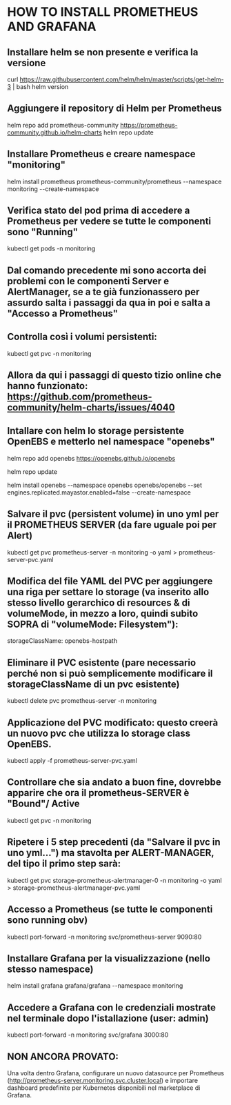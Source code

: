 # HOW TO INSTALL PROMETHEUS AND GRAFANA

## Installare helm se non presente e verifica la versione
curl https://raw.githubusercontent.com/helm/helm/master/scripts/get-helm-3 | bash
helm version

## Aggiungere il repository di Helm per Prometheus
helm repo add prometheus-community https://prometheus-community.github.io/helm-charts
helm repo update

## Installare Prometheus e creare namespace "monitoring"
helm install prometheus prometheus-community/prometheus --namespace monitoring --create-namespace

## Verifica stato del pod prima di accedere a Prometheus per vedere se tutte le componenti sono "Running"
kubectl get pods -n monitoring

## Dal comando precedente mi sono accorta dei problemi con le componenti Server e AlertManager, se a te già funzionassero per assurdo salta i passaggi da qua in poi e salta a "Accesso a Prometheus"

## Controlla così i volumi persistenti:
kubectl get pvc -n monitoring

## Allora da qui i passaggi di questo tizio online che hanno funzionato: https://github.com/prometheus-community/helm-charts/issues/4040

## Intallare con helm lo storage persistente OpenEBS e metterlo nel namespace "openebs"
helm repo add openebs https://openebs.github.io/openebs

helm repo update

helm install openebs --namespace openebs openebs/openebs --set engines.replicated.mayastor.enabled=false --create-namespace

## Salvare il pvc (persistent volume) in uno yml per il PROMETHEUS SERVER (da fare uguale poi per Alert)
kubectl get pvc prometheus-server -n monitoring -o yaml > prometheus-server-pvc.yaml

## Modifica del file YAML del PVC per aggiungere una riga per settare lo storage (va inserito allo stesso livello gerarchico di resources & di volumeMode, in mezzo a loro, quindi subito SOPRA di "volumeMode: Filesystem"):

storageClassName: openebs-hostpath

## Eliminare il PVC esistente (pare  necessario perché non si può semplicemente modificare il storageClassName di un pvc esistente)
kubectl delete pvc prometheus-server -n monitoring

## Applicazione del PVC modificato: questo creerà un nuovo pvc che utilizza lo storage class OpenEBS.
kubectl apply -f prometheus-server-pvc.yaml

## Controllare che sia andato a buon fine, dovrebbe apparire che ora il prometheus-SERVER è "Bound"/ Active
kubectl get pvc -n monitoring

## Ripetere i 5 step precedenti (da "Salvare il pvc in uno yml...") ma stavolta per ALERT-MANAGER, del tipo il primo step sarà:
kubectl get pvc storage-prometheus-alertmanager-0 -n monitoring -o yaml > storage-prometheus-alertmanager-pvc.yaml

## Accesso a Prometheus (se tutte le componenti sono running obv)
kubectl port-forward -n monitoring svc/prometheus-server 9090:80

## Installare Grafana per la visualizzazione (nello stesso namespace)
helm install grafana grafana/grafana --namespace monitoring

## Accedere a Grafana con le credenziali mostrate nel terminale dopo l'istallazione (user: admin)
kubectl port-forward -n monitoring svc/grafana 3000:80

## NON ANCORA PROVATO:
Una volta dentro Grafana,  configurare un nuovo datasource per Prometheus (http://prometheus-server.monitoring.svc.cluster.local) e importare dashboard predefinite per Kubernetes disponibili nel marketplace di Grafana.





